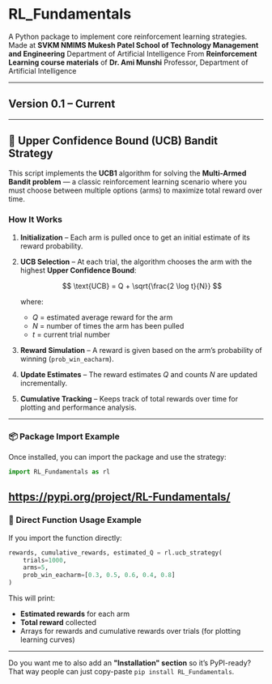 # RL\_Fundamentals

A Python package to implement core reinforcement learning strategies.
Made at **SVKM NMIMS Mukesh Patel School of Technology Management and Engineering**
Department of Artificial Intelligence
From **Reinforcement Learning course materials** of **Dr. Ami Munshi**
Professor, Department of Artificial Intelligence

---

## Version 0.1 – Current

---

## 🎯 Upper Confidence Bound (UCB) Bandit Strategy

This script implements the **UCB1** algorithm for solving the **Multi-Armed Bandit problem** — a classic reinforcement learning scenario where you must choose between multiple options (arms) to maximize total reward over time.

### How It Works

1. **Initialization** – Each arm is pulled once to get an initial estimate of its reward probability.

2. **UCB Selection** – At each trial, the algorithm chooses the arm with the highest **Upper Confidence Bound**:

   $$
   \text{UCB} = Q + \sqrt{\frac{2 \log t}{N}}
   $$

   where:

   * $Q$ = estimated average reward for the arm
   * $N$ = number of times the arm has been pulled
   * $t$ = current trial number

3. **Reward Simulation** – A reward is given based on the arm’s probability of winning (`prob_win_eacharm`).

4. **Update Estimates** – The reward estimates $Q$ and counts $N$ are updated incrementally.

5. **Cumulative Tracking** – Keeps track of total rewards over time for plotting and performance analysis.

---

### 📦 Package Import Example

Once installed, you can import the package and use the strategy:

```python
import RL_Fundamentals as rl
```
https://pypi.org/project/RL-Fundamentals/
---

### 📌 Direct Function Usage Example

If you import the function directly:

```python
rewards, cumulative_rewards, estimated_Q = rl.ucb_strategy(
    trials=1000,
    arms=5,
    prob_win_eacharm=[0.3, 0.5, 0.6, 0.4, 0.8]
)
```

This will print:

* **Estimated rewards** for each arm
* **Total reward** collected
* Arrays for rewards and cumulative rewards over trials (for plotting learning curves)

---

Do you want me to also add an **"Installation" section** so it’s PyPI-ready? That way people can just copy-paste `pip install RL_Fundamentals`.
